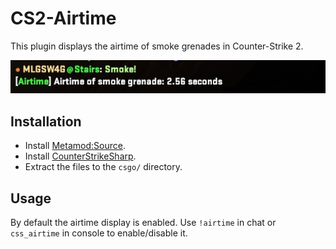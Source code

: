 # CS2-Airtime
This plugin displays the airtime of smoke grenades in Counter-Strike 2.

![airtime.jpg](airtime.jpg)

## Installation
* Install [Metamod:Source](https://cs2.poggu.me/metamod/installation/).
* Install [CounterStrikeSharp](https://docs.cssharp.dev).
* Extract the files to the `csgo/` directory.

## Usage
By default the airtime display is enabled. Use `!airtime` in chat or `css_airtime` in console to enable/disable it.